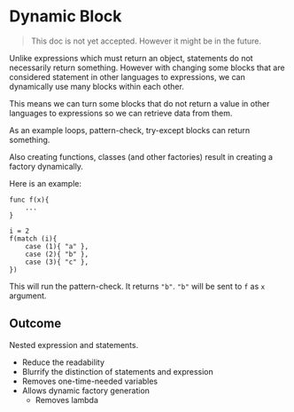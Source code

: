 # Dynamic Block

> This doc is not yet accepted. However it might be in the future.

Unlike expressions which must return an object, statements do not necessarily return something. However with changing some blocks that are considered statement in other languages to expressions, we can dynamically use many blocks within each other.

This means we can turn some blocks that do not return a value in other languages to expressions so we can retrieve data from them.

As an example loops, pattern-check, try-except blocks can return something.

Also creating functions, classes (and other factories) result in creating a factory dynamically.

Here is an example:

```shifty
func f(x){
    ...
}

i = 2
f(match (i){
    case (1){ "a" },
    case (2){ "b" },
    case (3){ "c" },
})
```

This will run the pattern-check. It returns `"b"`. `"b"` will be sent to `f` as `x` argument.



## Outcome

Nested expression and statements.

- Reduce the readability
- Blurrify the distinction of statements and expression
- Removes one-time-needed variables
- Allows dynamic factory generation
  - Removes lambda
